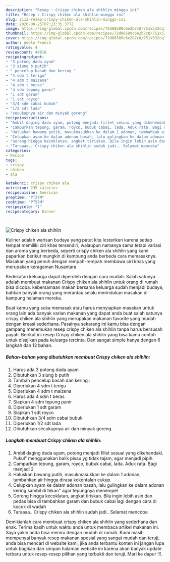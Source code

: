 ```yaml
---
description: "Resep : Crispy chiken ala shihlin minggu ini"
title: "Resep : Crispy chiken ala shihlin minggu ini"
slug: 2112-resep-crispy-chiken-ala-shihlin-minggu-ini
date: 2020-08-25T07:23:35.377Z
image: https://img-global.cpcdn.com/recipes/72d08589c6e2b7c8/751x532cq70/crispy-chiken-ala-shihlin-foto-resep-utama.jpg
thumbnail: https://img-global.cpcdn.com/recipes/72d08589c6e2b7c8/751x532cq70/crispy-chiken-ala-shihlin-foto-resep-utama.jpg
cover: https://img-global.cpcdn.com/recipes/72d08589c6e2b7c8/751x532cq70/crispy-chiken-ala-shihlin-foto-resep-utama.jpg
author: Adele French
ratingvalue: 4
reviewcount: 44818
recipeingredient:
- "3 potong dada ayam"
- "3 siung b putih"
- " pencelup basah dan kering "
- "4 sdm t terigu"
- "4 sdm t maizena"
- "4 sdm t beras"
- "4 sdm tepung panir"
- "1 sdt garam"
- "1 sdt royco"
- "3/4 sdm cabai bubuk"
- "1/2 sdt lada"
- "secukupnya air dan minyak goreng"
recipeinstructions:
- "Ambil daging dada ayam, potong menjadi fillet sesuai yang dikehendaki. Pukul&#34; menggunakan balik pisau yg tidak tajam, agar menjadi pipih."
- "Campurkan tepung, garam, royco, bubuk cabai, lada. Aduk rata. Bagi menjadi 2"
- "Haluskan bawang putih, masukmasukkan ke dalam 1 adonan, tambahkan air hingga dirasa kekentalan cukup."
- "Celupkan ayam ke dalam adonan basah, lalu gulingkan ke dalam adonan kering sambil di tekan&#34; agar tepungnya menempel"
- "Goreng hingga kecoklatan, angkat tiriskan. Bila ingin lebih asin dan pedas bisa di tambahkan garam dan bubuk cabai lagi dengan cara di kocok di wadah"
- "Taraaaa.. Crispy chiken ala shihlin sudah jadi.. Selamat mencoba"
categories:
- Recipe
tags:
- crispy
- chiken
- ala

katakunci: crispy chiken ala 
nutrition: 235 calories
recipecuisine: American
preptime: "PT37M"
cooktime: "PT57M"
recipeyield: "1"
recipecategory: Dinner

---
```



![Crispy chiken ala shihlin](https://img-global.cpcdn.com/recipes/72d08589c6e2b7c8/751x532cq70/crispy-chiken-ala-shihlin-foto-resep-utama.jpg)

Kuliner adalah warisan budaya yang patut kita lestarikan karena setiap tempat memiliki ciri khas tersendiri, walaupun namanya sama tetapi variasi dan aroma yang berbeda, seperti crispy chiken ala shihlin yang kami paparkan berikut mungkin di kampung anda berbeda cara memasaknya. Masakan yang penuh dengan rempah-rempah membawa ciri khas yang merupakan keragaman Nusantara

Kedekatan keluarga dapat diperoleh dengan cara mudah. Salah satunya adalah membuat makanan Crispy chiken ala shihlin untuk orang di rumah bisa dicoba. kebersamaan makan bersama keluarga sudah menjadi budaya, bahkan banyak orang yang merantau selalu merindukan masakan di kampung halaman mereka.



Buat kamu yang suka memasak atau harus menyiapkan masakan untuk orang lain ada banyak varian makanan yang dapat anda buat salah satunya crispy chiken ala shihlin yang merupakan makanan favorite yang mudah dengan kreasi sederhana. Pasalnya sekarang ini kamu bisa dengan gampang menemukan resep crispy chiken ala shihlin tanpa harus bersusah payah.
Berikut ini resep Crispy chiken ala shihlin yang bisa kamu contoh untuk disajikan pada keluarga tercinta. Dan sangat simple hanya dengan 6 langkah dan 12 bahan.


<!--inarticleads1-->

##### Bahan-bahan yang dibutuhkan membuat Crispy chiken ala shihlin:

1. Harus ada 3 potong dada ayam
1. Dibutuhkan 3 siung b putih
1. Tambah  pencelup basah dan kering :
1. Diperlukan 4 sdm t terigu
1. Diperlukan 4 sdm t maizena
1. Harus ada 4 sdm t beras
1. Siapkan 4 sdm tepung panir
1. Diperlukan 1 sdt garam
1. Siapkan 1 sdt royco
1. Dibutuhkan 3/4 sdm cabai bubuk
1. Diperlukan 1/2 sdt lada
1. Dibutuhkan secukupnya air dan minyak goreng




<!--inarticleads2-->

##### Langkah membuat  Crispy chiken ala shihlin:

1. Ambil daging dada ayam, potong menjadi fillet sesuai yang dikehendaki. Pukul&#34; menggunakan balik pisau yg tidak tajam, agar menjadi pipih.
1. Campurkan tepung, garam, royco, bubuk cabai, lada. Aduk rata. Bagi menjadi 2
1. Haluskan bawang putih, masukmasukkan ke dalam 1 adonan, tambahkan air hingga dirasa kekentalan cukup.
1. Celupkan ayam ke dalam adonan basah, lalu gulingkan ke dalam adonan kering sambil di tekan&#34; agar tepungnya menempel
1. Goreng hingga kecoklatan, angkat tiriskan. Bila ingin lebih asin dan pedas bisa di tambahkan garam dan bubuk cabai lagi dengan cara di kocok di wadah
1. Taraaaa.. Crispy chiken ala shihlin sudah jadi.. Selamat mencoba




Demikianlah cara membuat crispy chiken ala shihlin yang sederhana dan enak. Terima kasih untuk waktu anda untuk membaca artikel makanan ini. Saya yakin anda bisa meniru dengan mudah di rumah. Kami masih mempunyai banyak resep makanan spesial yang sangat mudah dan teruji, anda bisa mencari di website kami, jika anda terbantu konten ini jangan lupa untuk bagikan dan simpan halaman website ini karena akan banyak update terbaru untuk resep-resep pilihan yang terbukti dan teruji. Mari ke dapur !!!. 
